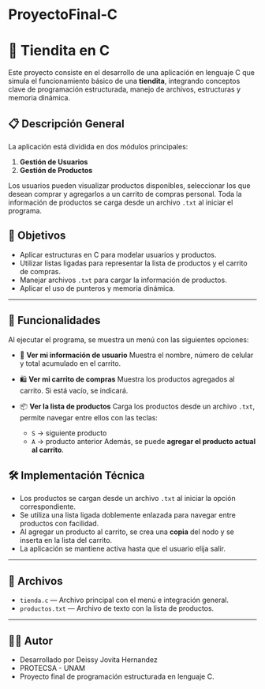 # ProyectoFinal-C

# 🛒 Tiendita en C

Este proyecto consiste en el desarrollo de una aplicación en lenguaje C que simula el funcionamiento básico de una **tiendita**, integrando conceptos clave de programación estructurada, manejo de archivos, estructuras y memoria dinámica.

## 📋 Descripción General

La aplicación está dividida en dos módulos principales:

1. **Gestión de Usuarios**
2. **Gestión de Productos**

Los usuarios pueden visualizar productos disponibles, seleccionar los que desean comprar y agregarlos a un carrito de compras personal. Toda la información de productos se carga desde un archivo `.txt` al iniciar el programa.

## 🎯 Objetivos

* Aplicar estructuras en C para modelar usuarios y productos.
* Utilizar listas ligadas para representar la lista de productos y el carrito de compras.
* Manejar archivos `.txt` para cargar la información de productos.
* Aplicar el uso de punteros y memoria dinámica.

---

## 🧾 Funcionalidades

Al ejecutar el programa, se muestra un menú con las siguientes opciones:

* 👤 **Ver mi información de usuario**
  Muestra el nombre, número de celular y total acumulado en el carrito.

* 🛍️ **Ver mi carrito de compras**
  Muestra los productos agregados al carrito. Si está vacío, se indicará.

* 📦 **Ver la lista de productos**
  Carga los productos desde un archivo `.txt`, permite navegar entre ellos con las teclas:

  * `S` → siguiente producto
  * `A` → producto anterior
    Además, se puede **agregar el producto actual al carrito**.


## 🛠️ Implementación Técnica

* Los productos se cargan desde un archivo `.txt` al iniciar la opción correspondiente.
* Se utiliza una lista ligada doblemente enlazada para navegar entre productos con facilidad.
* Al agregar un producto al carrito, se crea una **copia** del nodo y se inserta en la lista del carrito.
* La aplicación se mantiene activa hasta que el usuario elija salir.

---

## 📂 Archivos

* `tienda.c` — Archivo principal con el menú e integración general.
* `productos.txt` — Archivo de texto con la lista de productos.

---

## 👨‍💻 Autor

* Desarrollado por Deissy Jovita Hernandez 
* PROTECSA - UNAM
* Proyecto final de programación estructurada en lenguaje C.
